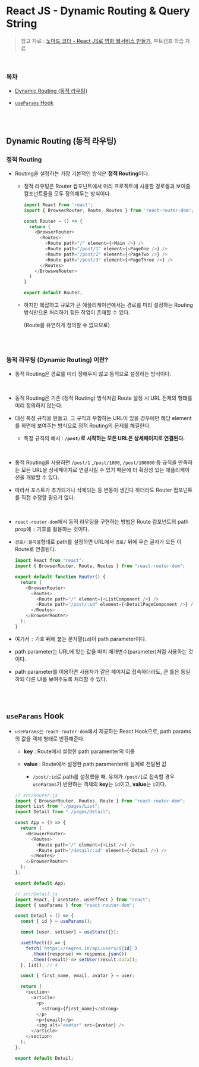 # React JS - Dynamic Routing & Query String

> 참고 자료 : <a href="https://nomadcoders.co/react-for-beginners">노마드 코더 - React JS로 영화 웹서비스 만들기</a>, 부트캠프 학습 자료

<br/>

### 목차

- <a href="">Dynamic Routing (동적 라우팅)</a>

- <a href=""><code>useParams</code> Hook</a>

<br/><br/>

## Dynamic Routing (동적 라우팅)

### 정적 Routing

- Routing을 설정하는 가장 기본적인 방식은 <strong>정적 Routing</strong>이다.

  - 정적 라우팅은 Router 컴포넌트에서 미리 프로젝트에 사용할 경로들과 보여줄 컴포넌트들을 모두 정의해두는 방식이다.

    ```js
    import React from 'react';
    import { BrowserRouter, Route, Routes } from 'react-router-dom';

    const Router = () => {
      return (
        <BrowserRouter>
          <Routes>
            <Route path="/" element={<Main />} />
            <Route path="/post/1" element={<PageOne />} />
            <Route path="/post/2" element={<PageTwo />} />
            <Route path="/post/3" element={<PageThree />} />
          </Routes>
        </BrowsweRouter>
      )
    }

    export default Router;
    ```

  - 하지만 복잡하고 규모가 큰 애플리케이션에서는 경로를 미리 설정하는 Routing 방식만으론 처리하기 힘든 작업이 존재할 수 있다.

    (Route를 유연하게 정의할 수 없으므로)

<br/><br/>

### 동적 라우팅 (Dynamic Routing) 이란?

- 동적 Routing은 경로를 미리 정해두지 않고 동적으로 설정하는 방식이다.

<br/>

- 동적 Routing은 기존 (정적 Routing) 방식처럼 Route 설정 시 URL 전체의 형태를 미리 정의하지 않는다.

- 대신 특정 규칙을 만들고, 그 규칙과 부합하는 URL이 있을 경우에만 해당 element를 화면에 보여주는 방식으로 정적 Routing의 문제를 해결한다.

  - 특정 규칙의 예시 : <strong><code>/post/</code>로 시작하는 모든 URL은 상세페이지로 연결된다.</strong>

<br/>

- 동적 Routing을 사용하면 <code>/post/1</code> ,<code>/post/1000</code>, <code>/post/100000</code> 등 규칙을 만족하는 모든 URL을 상세페이지로 연결시킬 수 있기 때문에 더 확장성 있는 애플리케이션을 개발할 수 있다.

- 따라서 포스트가 추가되거나 삭제되는 등 변동이 생긴다 하더라도 Router 컴포넌트를 직접 수정할 필요가 없다.

<br/>

- <code>react-router-dom</code>에서 동적 라우팅을 구현하는 방법은 Route 컴포넌트의 path prop에 <code>:</code> 기호를 활용하는 것이다.

- <code>경로/:문자열</code>형태로 path를 설정하면 URL에서 <code>경로/</code> 뒤에 무슨 글자가 오든 이 Route로 연결된다.

  ```js
  import React from "react";
  import { BrowserRouter, Route, Routes } from "react-router-dom";

  export default function Router() {
    return (
      <BrowserRouter>
        <Routes>
          <Route path="/" element={<ListComponent />} />
          <Route path="/post/:id" element={<DetailPageComponent />} />
        </Routes>
      </BrowserRouter>
    );
  }
  ```

- 여기서 <code>:</code> 기호 뒤에 붙는 문자열(<code>id</code>)이 path parameter이다.

- path parameter는 URL에 있는 값을 마치 매개변수(parameter)처럼 사용하는 것이다.

- path parameter를 이용하면 사용자가 같은 페이지로 접속하더라도, 큰 틀은 동일하되 다른 UI를 보여주도록 처리할 수 있다.

<br/><br/>

## <code>useParams</code> Hook

- <code>useParams</code>는 <code>react-router-dom</code>에서 제공하는 React Hook으로, path params의 값을 객체 형태로 반환해준다.

  - <strong>key</strong> : Route에서 설정한 path paramenter의 이름

  - <strong>value</strong> : Route에서 설정한 path paramenter에 실제로 전달된 값

    - <code>/post/:id</code>로 path를 설정했을 때, 유저가 <code>/post/1</code>로 접속할 경우 <code>useParams</code>가 반환하는 객체의 <strong>key</strong>는 <code>id</code>이고, <strong>value</strong>는 <code>1</code>이다.

  ```js
  // src/Router.js
  import { BrowserRouter, Routes, Route } from "react-router-dom";
  import List from "./pages/List";
  import Detail from "./pages/Detail";

  const App = () => {
    return (
      <BrowserRouter>
        <Routes>
          <Route path="/" element={<List />} />
          <Route path="/detail/:id" element={<Detail />} />
        </Routes>
      </BrowserRouter>
    );
  };

  export default App;
  ```

  ```js
  // src/Detail.js
  import React, { useState, useEffect } from "react";
  import { useParams } from "react-router-dom";

  const Detail = () => {
    const { id } = useParams();

    const [user, setUser] = useState({});

    useEffect(() => {
      fetch(`https://reqres.in/api/users/${id}`)
        .then((response) => response.json())
        .then((result) => setUser(result.data));
    }, [id]); // 4

    const { first_name, email, avatar } = user;

    return (
      <section>
        <article>
          <p>
            <strong>{first_name}</strong>
          </p>
          <p>{email}</p>
          <img alt="avatar" src={avatar} />
        </article>
      </section>
    );
  };

  export default Detail;
  ```
